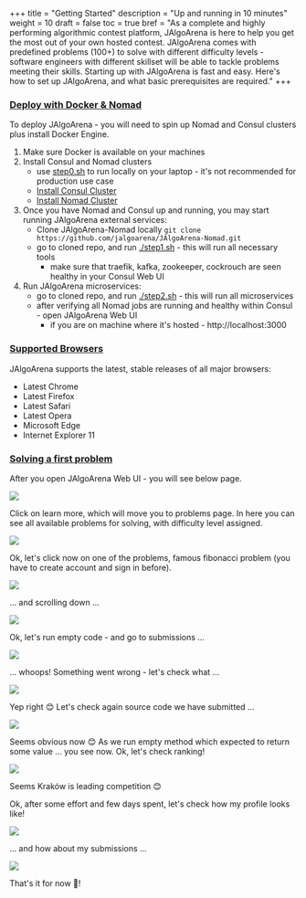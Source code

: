 +++
title = "Getting Started"
description = "Up and running in 10 minutes"
weight = 10
draft = false
toc = true
bref = "As a complete and highly performing algorithmic contest platform, JAlgoArena is here to help you get the most out of your own hosted contest. JAlgoArena comes with predefined problems (100+) to solve with different difficulty levels - software engineers with different skillset will be able to tackle problems meeting their skills. Starting up with JAlgoArena is fast and easy. Here's how to set up JAlgoArena, and what basic prerequisites are required."
+++

<h3 class="section-head" id="h-basic-template"><a href="#h-basic-template">Deploy with Docker & Nomad</a></h3>

To deploy JAlgoArena - you will need to spin up Nomad and Consul clusters plus install Docker Engine.

1. Make sure Docker is available on your machines
1. Install Consul and Nomad clusters
   * use [step0.sh](https://github.com/jalgoarena/JAlgoArena-Nomad/blob/master/step0.sh) to run locally on your laptop - it's not recommended for production use case
   * [Install Consul Cluster](https://www.consul.io/intro/getting-started/join.html)
   * [Install Nomad Cluster](https://www.nomadproject.io/intro/getting-started/cluster.html)
1. Once you have Nomad and Consul up and running, you may start running JAlgoArena external services:
   * Clone JAlgoArena-Nomad locally `git clone https://github.com/jalgoarena/JAlgoArena-Nomad.git`
   * go to cloned repo, and run [./step1.sh](https://github.com/jalgoarena/JAlgoArena-Nomad/blob/master/step1.sh) - this will run all necessary tools
     * make sure that traefik, kafka, zookeeper, cockrouch are seen healthy in your Consul Web UI
1. Run JAlgoArena microservices:
   * go to cloned repo, and run [./step2.sh](https://github.com/jalgoarena/JAlgoArena-Nomad/blob/master/step2.sh) - this will run all microservices
   * after verifying all Nomad jobs are running and healthy within Consul - open JAlgoArena Web UI
     * if you are on machine where it's hosted - http://localhost:3000

<h3 class="section-head" id="h-supported-browsers"><a href="#h-supported-browsers">Supported Browsers</a></h3>

<p>JAlgoArena supports the latest, stable releases of all major browsers:</p>
<ul>
    <li>Latest Chrome</li>
    <li>Latest Firefox</li>
    <li>Latest Safari</li>
    <li>Latest Opera</li>
    <li>Microsoft Edge</li>
    <li>Internet Explorer 11</li>
</ul>


<h3 class="section-head" id="h-development"><a href="#h-development">Solving a first problem</a></h3>

After you open JAlgoArena Web UI - you will see below page.

![](https://raw.githubusercontent.com/jalgoarena/JAlgoArena/master/design/ui/home.png)

Click on learn more, which will move you to problems page. In here you can see all available problems for solving, with difficulty level assigned.

![](https://raw.githubusercontent.com/jalgoarena/JAlgoArena/master/design/ui/problems.png)

Ok, let's click now on one of the problems, famous fibonacci problem (you have to create account and sign in before).

![](https://raw.githubusercontent.com/jalgoarena/JAlgoArena/master/design/ui/fib.png)

... and scrolling down ...

![](https://raw.githubusercontent.com/jalgoarena/JAlgoArena/master/design/ui/fib_2.png)

Ok, let's run empty code - and go to submissions ...

![](https://raw.githubusercontent.com/jalgoarena/JAlgoArena/master/design/ui/submissions.png)

... whoops! Something went wrong - let's check what ...

![](https://raw.githubusercontent.com/jalgoarena/JAlgoArena/master/design/ui/compile_error.png)

Yep right 😊 Let's check again source code we have submitted ...

![](https://raw.githubusercontent.com/jalgoarena/JAlgoArena/master/design/ui/source_code.png)

Seems obvious now 😊 As we run empty method which expected to return some value ... you see now. Ok, let's check ranking!

![](https://raw.githubusercontent.com/jalgoarena/JAlgoArena/master/design/ui/ranking.png)

Seems Kraków is leading competition 😊

Ok, after some effort and few days spent, let's check how my profile looks like!

![](https://raw.githubusercontent.com/jalgoarena/JAlgoArena/master/design/ui/profile_1.png)

... and how about my submissions ...

![](https://raw.githubusercontent.com/jalgoarena/JAlgoArena/master/design/ui/profile_2.png)

That's it for now 🐣!